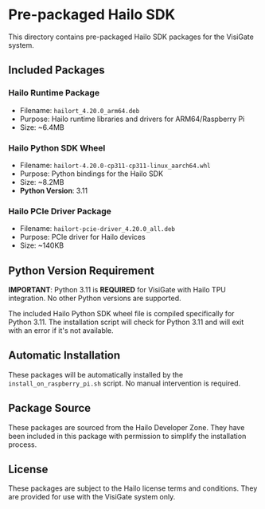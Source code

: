 # Pre-packaged Hailo SDK

This directory contains pre-packaged Hailo SDK packages for the VisiGate system.

## Included Packages

### Hailo Runtime Package
- Filename: `hailort_4.20.0_arm64.deb`
- Purpose: Hailo runtime libraries and drivers for ARM64/Raspberry Pi
- Size: ~6.4MB

### Hailo Python SDK Wheel
- Filename: `hailort-4.20.0-cp311-cp311-linux_aarch64.whl`
- Purpose: Python bindings for the Hailo SDK
- Size: ~8.2MB
- **Python Version**: 3.11

### Hailo PCIe Driver Package
- Filename: `hailort-pcie-driver_4.20.0_all.deb`
- Purpose: PCIe driver for Hailo devices
- Size: ~140KB

## Python Version Requirement

**IMPORTANT**: Python 3.11 is **REQUIRED** for VisiGate with Hailo TPU integration. No other Python versions are supported.

The included Hailo Python SDK wheel file is compiled specifically for Python 3.11. The installation script will check for Python 3.11 and will exit with an error if it's not available.

## Automatic Installation

These packages will be automatically installed by the `install_on_raspberry_pi.sh` script. No manual intervention is required.

## Package Source

These packages are sourced from the Hailo Developer Zone. They have been included in this package with permission to simplify the installation process.

## License

These packages are subject to the Hailo license terms and conditions. They are provided for use with the VisiGate system only.
